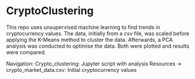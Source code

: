 # CryptoClustering

This repo uses unsupervised machine learning to find trends in cryptocurrency values. The data, initially from a csv file, was scaled before applying the K-Means method to cluster the data. Afterwards, a PCA analysis was conducted to optimise the data. Both were plotted and results were compared.

Navigation:
Crypto_clustering: Jupyter script with analysis
Resources -> crypto_market_data.csv: Initial cryptocurrency values